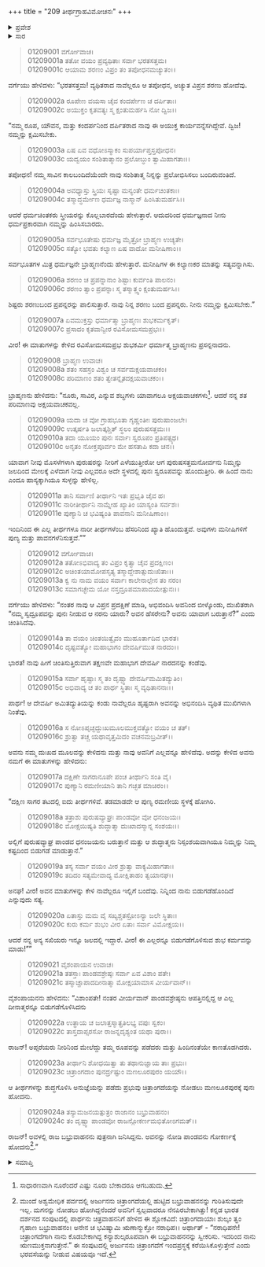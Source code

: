 +++
title = "209 ತೀರ್ಥಗ್ರಾಹವಿಮೋಚನಃ"
+++

<details><summary>ಪ್ರವೇಶ</summary>


।।   ಓಂ ಓಂ ನಮೋ ನಾರಾಯಣಾಯ।।   ಶ್ರೀ ವೇದವ್ಯಾಸಾಯ ನಮಃ ।।

ಶ್ರೀ ಕೃಷ್ಣದ್ವೈಪಾಯನ ವೇದವ್ಯಾಸ ವಿರಚಿತ  

**ಶ್ರೀ ಮಹಾಭಾರತ**

**ಆದಿ ಪರ್ವ**

**ಅರ್ಜುನವನವಾಸ ಪರ್ವ**

**ಅಧ್ಯಾಯ 209**

</details>


<details><summary>ಸಾರ</summary>

ಅರ್ಜುನನು ಐವರು ಅಪ್ಸರೆಯರಿಗೂ ಶಾಪವಿಮೋಚನೆ ಮಾಡಿದುದು (1-23).  ಅರ್ಜುನನು ಮಣಲೂರಪುರಕ್ಕೆ ಹೋಗಿ ಅಲ್ಲಿ ಪತ್ನಿ ಚಿತ್ರಾಂಗದೆ ಮತ್ತು ಮಗ ಬಭ್ರುವಾಹನನನ್ನು ಕಂಡು ತೀರ್ಥಯಾತ್ರೆಯನ್ನು ಮುಂದುವರೆಸಿದುದು (24).

</details>


> 01209001 ವರ್ಗೋವಾಚ।  
01209001a ತತೋ ವಯಂ ಪ್ರವ್ಯಥಿತಾಃ ಸರ್ವಾ ಭರತಸತ್ತಮ।  
01209001c ಆಯಾಮ ಶರಣಂ ವಿಪ್ರಂ ತಂ ತಪೋಧನಮಚ್ಯುತಂ।।

ವರ್ಗೆಯು ಹೇಳಿದಳು: “ಭರತಸತ್ತಮ! ವ್ಯಥಿತರಾದ ನಾವೆಲ್ಲರೂ ಆ ತಪೋಧನ, ಅಚ್ಯುತ ವಿಪ್ರನ ಶರಣು ಹೋದೆವು.

> 01209002a ರೂಪೇಣ ವಯಸಾ ಚೈವ ಕಂದರ್ಪೇಣ ಚ ದರ್ಪಿತಾಃ।  
01209002c ಅಯುಕ್ತಂ ಕೃತವತ್ಯಃ ಸ್ಮ ಕ್ಷಂತುಮರ್ಹಸಿ ನೋ ದ್ವಿಜ।।

“ನಮ್ಮ ರೂಪ, ಯೌವನ, ಮತ್ತು ಕಂದರ್ಪನಿಂದ ದರ್ಪಿತರಾದ ನಾವು ಈ ಅಯುಕ್ತ ಕಾರ್ಯವನ್ನೆಸಗಿದ್ದೇವೆ. ದ್ವಿಜ! ನಮ್ಮನ್ನು ಕ್ಷಮಿಸಬೇಕು.

> 01209003a ಏಷ ಏವ ವಧೋಽಸ್ಮಾಕಂ ಸುಪರ್ಯಾಪ್ತಸ್ತಪೋಧನ।  
01209003c ಯದ್ವಯಂ ಸಂಶಿತಾತ್ಮಾನಂ ಪ್ರಲೋಬ್ಧುಂ ತ್ವಾಮಿಹಾಗತಾಃ।।

ತಪೋಧನ! ನಮ್ಮ ಸಾವಿನ ಕಾಲಬಂದಿದೆಯೆಂದೇ ನಾವು ಸಂಶಿತಾತ್ಮ ನಿನ್ನನ್ನು ಪ್ರಲೋಭಿಸಿಸಲು ಬಂದಿರುವಂತಿದೆ.

> 01209004a ಅವಧ್ಯಾಸ್ತು ಸ್ತ್ರಿಯಃ ಸೃಷ್ಟಾ ಮನ್ಯಂತೇ ಧರ್ಮಚಿಂತಕಾಃ।  
01209004c ತಸ್ಮಾದ್ಧರ್ಮೇಣ ಧರ್ಮಜ್ಞ ನಾಸ್ಮಾನ್ ಹಿಂಸಿತುಮರ್ಹಸಿ।।

ಆದರೆ ಧರ್ಮಚಿಂತಕರು ಸ್ತ್ರೀಯರನ್ನು ಕೊಲ್ಲಬಾರದೆಂದು ಹೇಳುತ್ತಾರೆ. ಆದುದರಿಂದ ಧರ್ಮಜ್ಞನಾದ ನೀನು ಧರ್ಮಪ್ರಕಾರವಾಗಿ ನಮ್ಮನ್ನು ಹಿಂಸಿಸಬಾರದು.

> 01209005a ಸರ್ವಭೂತೇಷು ಧರ್ಮಜ್ಞ ಮೈತ್ರೋ ಬ್ರಾಹ್ಮಣ ಉಚ್ಯತೇ।  
01209005c ಸತ್ಯೋ ಭವತು ಕಲ್ಯಾಣ ಏಷ ವಾದೋ ಮನೀಷಿಣಾಂ।।

ಸರ್ವಭೂತಗಳ ಮಿತ್ರ ಧರ್ಮಜ್ಞನೇ ಬ್ರಾಹ್ಮಣನೆಂದು ಹೇಳುತ್ತಾರೆ. ಮನೀಷಿಗಳ ಈ ಕಲ್ಯಾಣಕರ ಮಾತನ್ನು ಸತ್ಯವನ್ನಾಗಿಸು.

> 01209006a ಶರಣಂ ಚ ಪ್ರಪನ್ನಾನಾಂ ಶಿಷ್ಟಾಃ ಕುರ್ವಂತಿ ಪಾಲನಂ।  
01209006c ಶರಣಂ ತ್ವಾಂ ಪ್ರಪನ್ನಾಃ ಸ್ಮ ತಸ್ಮಾತ್ತ್ವಂ ಕ್ಷಂತುಮರ್ಹಸಿ।।

ಶಿಷ್ಟರು ಶರಣುಬಂದ ಪ್ರಪನ್ನರನ್ನು ಪಾಲಿಸುತ್ತಾರೆ. ನಾವು ನಿನ್ನ ಶರಣು ಬಂದ ಪ್ರಪನ್ನರು. ನೀನು ನಮ್ಮನ್ನು ಕ್ಷಮಿಸಬೇಕು.”

> 01209007a ಏವಮುಕ್ತಸ್ತು ಧರ್ಮಾತ್ಮಾ ಬ್ರಾಹ್ಮಣಃ ಶುಭಕರ್ಮಕೃತ್।  
01209007c ಪ್ರಸಾದಂ ಕೃತವಾನ್ವೀರ ರವಿಸೋಮಸಮಪ್ರಭಃ।।

ವೀರ! ಈ ಮಾತುಗಳನ್ನು ಕೇಳಿದ ರವಿಸೋಮಸಮಪ್ರಭ ಶುಭಕರ್ಮಿ ಧರ್ಮಾತ್ಮ ಬ್ರಾಹ್ಮಣನು ಪ್ರಸನ್ನನಾದನು.

> 01209008 ಬ್ರಾಹ್ಮಣ ಉವಾಚ।  
01209008a ಶತಂ ಸಹಸ್ರಂ ವಿಶ್ವಂ ಚ ಸರ್ವಮಕ್ಷಯವಾಚಕಂ।  
01209008c ಪರಿಮಾಣಂ ಶತಂ ತ್ವೇತನ್ನೈತದಕ್ಷಯವಾಚಕಂ।।

ಬ್ರಾಹ್ಮಣನು ಹೇಳಿದನು: “ನೂರು, ಸಾವಿರ, ಎನ್ನುವ ಶಬ್ಧಗಳು ಯಾವಾಗಲೂ ಅಕ್ಷಯವಾಚಕಗಳು[^1]. ಆದರೆ ನನ್ನ ಶತ ಪರಿಮಾಣವು ಅಕ್ಷಯವಾಚಕವಲ್ಲ.

> 01209009a ಯದಾ ಚ ವೋ ಗ್ರಾಹಭೂತಾ ಗೃಹ್ಣಂತೀಃ ಪುರುಷಾಂಜಲೇ।  
01209009c ಉತ್ಕರ್ಷತಿ ಜಲಾತ್ಕಶ್ಚಿತ್ ಸ್ಥಲಂ ಪುರುಷಸತ್ತಮಃ।।   
01209010a ತದಾ ಯೂಯಂ ಪುನಃ ಸರ್ವಾಃ ಸ್ವರೂಪಂ ಪ್ರತಿಪತ್ಸ್ಯಥ।  
01209010c ಅನೃತಂ ನೋಕ್ತಪೂರ್ವಂ ಮೇ ಹಸತಾಪಿ ಕದಾ ಚನ।।

ಯಾವಾಗ ನೀವು ಮೊಸಳೆಗಳಾಗಿ ಪುರುಷರನ್ನು ನೀರಿಗೆ ಎಳೆಯುತ್ತೀರೋ ಆಗ ಪುರುಷಸತ್ತಮನೋರ್ವನು ನಿಮ್ಮನ್ನು ಜಲದಿಂದ ಮೇಲಕ್ಕೆ ಎಳೆದಾಗ ನೀವು ಎಲ್ಲವರೂ ಅದೇ ಸ್ಥಳದಲ್ಲಿ ಪುನಃ ಸ್ವರೂಪವನ್ನು ಹೊಂದುತ್ತೀರಿ. ಈ ಹಿಂದೆ ನಾನು ಎಂದೂ ಹಾಸ್ಯಕ್ಕಾಗಿಯೂ ಸುಳ್ಳನ್ನು ಹೇಳಿಲ್ಲ.

> 01209011a ತಾನಿ ಸರ್ವಾಣಿ ತೀರ್ಥಾನಿ ಇತಃ ಪ್ರಭೃತಿ ಚೈವ ಹ।  
01209011c ನಾರೀತೀರ್ಥಾನಿ ನಾಮ್ನೇಹ ಖ್ಯಾತಿಂ ಯಾಸ್ಯಂತಿ ಸರ್ವಶಃ।  
01209011e ಪುಣ್ಯಾನಿ ಚ ಭವಿಷ್ಯಂತಿ ಪಾವನಾನಿ ಮನೀಷಿಣಾಂ।।

ಇಂದಿನಿಂದ ಈ ಎಲ್ಲ ತೀರ್ಥಗಳೂ ನಾರೀ ತೀರ್ಥಗಳೆಂಬ ಹೆಸರಿನಿಂದ ಖ್ಯಾತಿ ಹೊಂದುತ್ತವೆ. ಅವುಗಳು ಮನೀಷಿಗಳಿಗೆ ಪುಣ್ಯ ಮತ್ತು ಪಾವನಗಳೆನಿಸುತ್ತವೆ.””

> 01209012 ವರ್ಗೋವಾಚ।  
01209012a ತತೋಽಭಿವಾದ್ಯ ತಂ ವಿಪ್ರಂ ಕೃತ್ವಾ ಚೈವ ಪ್ರದಕ್ಷಿಣಂ।   
01209012c ಅಚಿಂತಯಾಮೋಪಸೃತ್ಯ ತಸ್ಮಾದ್ದೇಶಾತ್ಸುದುಃಖಿತಾಃ।।  
01209013a ಕ್ವ ನು ನಾಮ ವಯಂ ಸರ್ವಾಃ ಕಾಲೇನಾಲ್ಪೇನ ತಂ ನರಂ।  
01209013c ಸಮಾಗಚ್ಛೇಮ ಯೋ ನಸ್ತದ್ರೂಪಮಾಪಾದಯೇತ್ಪುನಃ।।

ವರ್ಗೆಯು ಹೇಳಿದಳು: “ನಂತರ ನಾವು ಆ ವಿಪ್ರನ ಪ್ರದಕ್ಷಿಣೆ ಮಾಡಿ, ಅಭಿವಂದಿಸಿ ಅವನಿಂದ ಬೀಳ್ಕೊಂಡು, ದುಃಖಿತರಾಗಿ “ನಮ್ಮ ಸ್ವದ್ರೂಪವನ್ನು ಪುನಃ ನೀಡುವ ಆ ನರನು ಯಾರು? ಅವನ ಹೆಸರೇನು? ಅವನು ಯಾವಾಗ ಬರುತ್ತಾನೆ?” ಎಂದು ಚಿಂತಿಸಿದೆವು.

> 01209014a ತಾ ವಯಂ ಚಿಂತಯಿತ್ವೈವಂ ಮುಹೂರ್ತಾದಿವ ಭಾರತ।  
01209014c ದೃಷ್ಟವತ್ಯೋ ಮಹಾಭಾಗಂ ದೇವರ್ಷಿಮುತ ನಾರದಂ।।

ಭಾರತ! ನಾವು ಹೀಗೆ ಚಿಂತಿಸುತ್ತಿರುವಾಗ ತಕ್ಷಣವೇ ಮಹಾಭಾಗ ದೇವರ್ಷಿ ನಾರದನನ್ನು ಕಂಡೆವು.

> 01209015a ಸರ್ವಾ ಹೃಷ್ಟಾಃ ಸ್ಮ ತಂ ದೃಷ್ಟ್ವಾ ದೇವರ್ಷಿಮಮಿತದ್ಯುತಿಂ।   
01209015c ಅಭಿವಾದ್ಯ ಚ ತಂ ಪಾರ್ಥ ಸ್ಥಿತಾಃ ಸ್ಮ ವ್ಯಥಿತಾನನಾಃ।।

ಪಾರ್ಥ! ಆ ದೇವರ್ಷಿ ಅಮಿತದ್ಯುತಿಯನ್ನು ಕಂಡು ನಾವೆಲ್ಲರೂ ಹೃಷ್ಟರಾಗಿ ಅವನನ್ನು ಅಭಿನಂದಿಸಿ ವ್ಯಥಿತ ಮುಖಿಗಳಾಗಿ ನಿಂತೆವು.

> 01209016a ಸ ನೋಽಪೃಚ್ಛದ್ದುಃಖಮೂಲಮುಕ್ತವತ್ಯೋ ವಯಂ ಚ ತತ್।  
01209016c ಶ್ರುತ್ವಾ ತಚ್ಚ ಯಥಾವೃತ್ತಮಿದಂ ವಚನಮಬ್ರವೀತ್।।

ಅವನು ನಮ್ಮ ದುಃಖದ ಮೂಲವನ್ನು ಕೇಳಿದನು ಮತ್ತು ನಾವು ಅವನಿಗೆ ಎಲ್ಲವನ್ನೂ ಹೇಳಿದೆವು. ಅದನ್ನು ಕೇಳಿದ ಅವನು ನಮಗೆ ಈ ಮಾತುಗಳನ್ನು ಹೇಳಿದನು:

> 01209017a ದಕ್ಷಿಣೇ ಸಾಗರಾನೂಪೇ ಪಂಚ ತೀರ್ಥಾನಿ ಸಂತಿ ವೈ।  
01209017c ಪುಣ್ಯಾನಿ ರಮಣೀಯಾನಿ ತಾನಿ ಗಚ್ಛತ ಮಾಚಿರಂ।।

“ದಕ್ಷಿಣ ಸಾಗರ ತಟದಲ್ಲಿ ಐದು ತೀರ್ಥಗಳಿವೆ. ತಡಮಾಡದೇ ಆ ಪುಣ್ಯ ರಮಣೀಯ ಸ್ಥಳಕ್ಕೆ ಹೋಗಿರಿ.

> 01209018a ತತ್ರಾಶು ಪುರುಷವ್ಯಾಘ್ರಃ ಪಾಂಡವೋ ವೋ ಧನಂಜಯಃ।  
01209018c ಮೋಕ್ಷಯಿಷ್ಯತಿ ಶುದ್ಧಾತ್ಮಾ ದುಃಖಾದಸ್ಮಾನ್ನ ಸಂಶಯಃ।।

ಅಲ್ಲಿಗೆ ಪುರುಷವ್ಯಾಘ್ರ ಪಾಂಡವ ಧನಂಜಯನು ಬರುತ್ತಾನೆ ಮತ್ತು ಆ ಶುದ್ಧಾತ್ಮನು ನಿಸ್ಸಂಶಯವಾಗಿಯೂ ನಿಮ್ಮನ್ನು ನಿಮ್ಮ ಕಷ್ಟದಿಂದ ಬಿಡುಗಡೆ ಮಾಡುತ್ತಾನೆ.”

> 01209019a ತಸ್ಯ ಸರ್ವಾ ವಯಂ ವೀರ ಶ್ರುತ್ವಾ ವಾಕ್ಯಮಿಹಾಗತಾಃ।  
01209019c ತದಿದಂ ಸತ್ಯಮೇವಾದ್ಯ ಮೋಕ್ಷಿತಾಹಂ ತ್ವಯಾನಘ।।

ಅನಘ! ವೀರ! ಅವನ ಮಾತುಗಳನ್ನು ಕೇಳಿ ನಾವೆಲ್ಲರೂ ಇಲ್ಲಿಗೆ ಬಂದೆವು. ನಿನ್ನಿಂದ ನಾನು ಬಿಡುಗಡೆಹೊಂದಿದೆ ಎನ್ನುವುದು ಸತ್ಯ.

> 01209020a ಏತಾಸ್ತು ಮಮ ವೈ ಸಖ್ಯಶ್ಚತಸ್ರೋಽನ್ಯಾ ಜಲೇ ಸ್ಥಿತಾಃ।  
01209020c ಕುರು ಕರ್ಮ ಶುಭಂ ವೀರ ಏತಾಃ ಸರ್ವಾ ವಿಮೋಕ್ಷಯ।।

ಆದರೆ ನನ್ನ ಅನ್ಯ ಸಖಿಯರು ಇನ್ನೂ ಜಲದಲ್ಲಿ ಇದ್ದಾರೆ. ವೀರ! ಈ ಎಲ್ಲರನ್ನೂ ಬಿಡುಗಡೆಗೊಳಿಸುವ ಶುಭ ಕರ್ಮವನ್ನು ಮಾಡು!””

> 01209021 ವೈಶಂಪಾಯನ ಉವಾಚ।  
01209021a ತತಸ್ತಾಃ ಪಾಂಡವಶ್ರೇಷ್ಠಃ ಸರ್ವಾ ಏವ ವಿಶಾಂ ಪತೇ।  
01209021c ತಸ್ಮಾಚ್ಚಾಪಾದದೀನಾತ್ಮಾ ಮೋಕ್ಷಯಾಮಾಸ ವೀರ್ಯವಾನ್।।

ವೈಶಂಪಾಯನನು ಹೇಳಿದನು: “ವಿಶಾಂಪತೇ! ನಂತರ ವೀರ್ಯವಾನ್ ಪಾಂಡವಶ್ರೇಷ್ಠನು ಆಪತ್ತಿನಲ್ಲಿದ್ದ ಆ ಎಲ್ಲ ದೀನಾತ್ಮರನ್ನೂ ಬಿಡುಗಡೆಗೊಳಿಸಿದನು

> 01209022a ಉತ್ಥಾಯ ಚ ಜಲಾತ್ತಸ್ಮಾತ್ಪ್ರತಿಲಭ್ಯ ವಪುಃ ಸ್ವಕಂ।  
01209022c ತಾಸ್ತದಾಪ್ಸರಸೋ ರಾಜನ್ನದೃಶ್ಯಂತ ಯಥಾ ಪುರಾ।।

ರಾಜನ್! ಅಪ್ಸರೆಯರು ನೀರಿನಿಂದ ಮೇಲೆದ್ದು ತಮ್ಮ ರೂಪವನ್ನು ಪಡೆದರು ಮತ್ತು ಹಿಂದಿನಂತೆಯೇ ಕಾಣತೊಡಗಿದರು.

> 01209023a ತೀರ್ಥಾನಿ ಶೋಧಯಿತ್ವಾ ತು ತಥಾನುಜ್ಞಾಯ ತಾಃ ಪ್ರಭುಃ।  
01209023c ಚಿತ್ರಾಂಗದಾಂ ಪುನರ್ದ್ರಷ್ಟುಂ ಮಣಲೂರಪುರಂ ಯಯೌ।।

ಆ ತೀರ್ಥಗಳನ್ನು ಶುದ್ಧಗೊಳಿಸಿ ಅನುಜ್ಞೆಯನ್ನು ಪಡೆದು ಪ್ರಭುವು ಚಿತ್ರಾಂಗದೆಯನ್ನು ನೋಡಲು ಮಣಲೂರಪುರಕ್ಕೆ ಪುನಃ ಹೋದನು.

> 01209024a ತಸ್ಯಾಮಜನಯತ್ಪುತ್ರಂ ರಾಜಾನಂ ಬಭ್ರುವಾಹನಂ।  
01209024c ತಂ ದೃಷ್ಟ್ವಾ ಪಾಂಡವೋ ರಾಜನ್ಗೋಕರ್ಣಮಭಿತೋಽಗಮತ್।।

ರಾಜನ್! ಅವಳಲ್ಲಿ ರಾಜ ಬಭ್ರುವಾಹನನು ಪುತ್ರನಾಗಿ ಜನಿಸಿದ್ದನು. ಅವನನ್ನು ನೋಡಿ ಪಾಂಡವನು ಗೋಕರ್ಣಕ್ಕೆ ಹೋದನು[^2].”


<details><summary>ಸಮಾಪ್ತಿ</summary>


ಇತಿ ಶ್ರೀಮಹಾಭಾರತೇ ಆದಿಪರ್ವಣಿ ಅರ್ಜುನವನವಾಸಪರ್ವಣಿ ತೀರ್ಥಗ್ರಾಹವಿಮೋಚನೇ ನವಾಧಿಕದ್ವಿಶತತಮೋಽಧ್ಯಾಯಃ।।  
ಇದು ಶ್ರೀಮಹಾಭಾರತದ ಆದಿಪರ್ವದಲ್ಲಿ ಅರ್ಜುನವನವಾಸಪರ್ವದಲ್ಲಿ ತೀರ್ಥಗ್ರಾಹವಿಮೋಚನ ಎನ್ನುವ ಇನ್ನೂರಾಒಂಭತ್ತನೆಯ ಅಧ್ಯಾಯವು.



</details>

[^1]: ಸಾಧಾರಣವಾಗಿ ನೂರೆಂದರೆ ಎಷ್ಟು ನೂರು ಬೇಕಾದರೂ ಆಗಬಹುದು.

[^2]: ಮುಂದೆ ಅಶ್ವಮೇಧಿಕ ಪರ್ವದಲ್ಲಿ ಅರ್ಜುನನು ಚಿತ್ರಾಂಗದೆಯಲ್ಲಿ ಹುಟ್ಟಿದ ಬಭ್ರುವಾಹನನನ್ನು ಗುರಿತಿಸುವುದೇ ಇಲ್ಲ. ಮಗನನ್ನು ನೋಡಲು ಹೋಗಿದ್ದನೆಂದರೆ ಅವನಿಗೆ ಸ್ವಲ್ಪವಾದರೂ ನೆನಪಿರಬೇಕಾಗಿತ್ತು! ಕನ್ನಡ ಭಾರತ ದರ್ಶನದ ಸಂಪುಟದಲ್ಲಿ ಪಾರ್ಥನು ಚಿತ್ರವಾಹನನಿಗೆ ಹೇಳಿದ ಈ ಶ್ಲೋಕವಿದೆ: ಚಿತ್ರಾಂಗದಾಯಾಃ ಶುಲ್ಕಂ ತ್ವಂ ಗೃಹಾಣ ಬಭ್ರುವಾಹನಂ। ಅನೇನ ಚ ಭವಿಷ್ಯಾಮಿ ಋಣಾನ್ಮುಕ್ತೋ ನರಾಧಿಪ।। ಅರ್ಥಾತ್ - “ನರಾಧಿಪನೇ! ಚಿತ್ರಾಂಗದೆಗಾಗಿ ನಾನು ಕೊಡಬೇಕಾಗಿದ್ದ ಕನ್ಯಾಶುಲ್ಕರೂಪವಾಗಿ ಈ ಬಭ್ರುವಾಹನನನ್ನು ಸ್ವೀಕರಿಸು. ಇದರಿಂದ ನಾನು ಋಣಮುಕ್ತನಾಗುತ್ತೇನೆ.” ಈ ಸಂಪುಟದಲ್ಲಿ ಅರ್ಜುನನು ಚಿತ್ರಾಂಗದೆಗೆ ಇಂದಪ್ರಸ್ಥಕ್ಕೆ ಕರೆಯಿಸಿಕೊಳ್ಳುತ್ತೇನೆ ಎಂದು ಭರವಸೆಯನ್ನು ನೀಡುವ ವಿಷಯವೂ ಇದೆ.